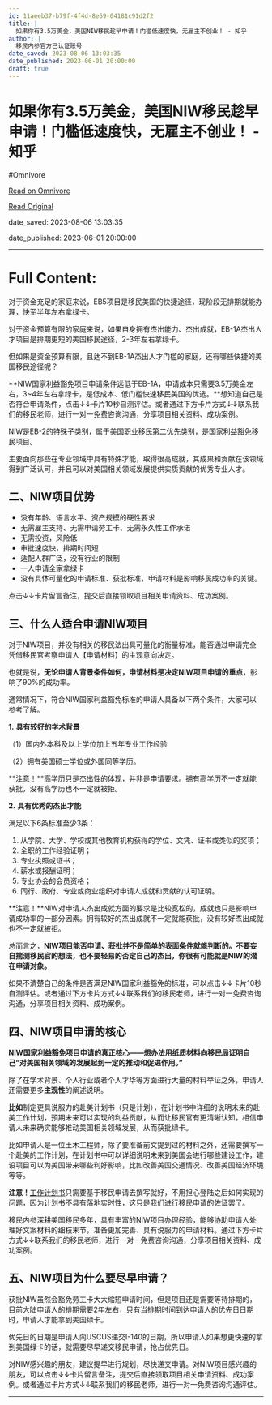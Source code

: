 ```yaml
---
id: 11aeeb37-b79f-4f4d-8e69-04181c91d2f2
title: |
  如果你有3.5万美金，美国NIW移民趁早申请！门槛低速度快，无雇主不创业！ - 知乎
author: |
  移民内参官方​已认证账号
date_saved: 2023-08-06 13:03:35
date_published: 2023-06-01 20:00:00
draft: true
---
```


# 如果你有3.5万美金，美国NIW移民趁早申请！门槛低速度快，无雇主不创业！ - 知乎
#Omnivore

[Read on Omnivore](https://omnivore.app/me/https-zhuanlan-zhihu-com-p-624983838-189cbcdc45d)

[Read Original](https://zhuanlan.zhihu.com/p/624983838)

date_saved: 2023-08-06 13:03:35

date_published: 2023-06-01 20:00:00

--- 

# Full Content: 

对于资金充足的家庭来说，EB5项目是移民美国的快捷途径，现阶段无排期就能办理，快至半年左右拿绿卡。

对于资金预算有限的家庭来说，如果自身拥有杰出能力、杰出成就，EB-1A杰出人才项目是排期更短的美国移民途径，2-3年左右拿绿卡。

但如果是资金预算有限，且达不到EB-1A杰出人才门槛的家庭，还有哪些快捷的美国移民途径呢？

**NIW国家利益豁免项目申请条件远低于EB-1A，申请成本只需要3.5万美金左右，3\~4年左右拿绿卡，是低成本、低门槛快速移民美国的优选。**想知道自己是否符合申请条件，点击↓↓卡片10秒自测评估。或者通过下方卡片方式↓↓联系我们的移民老师，进行一对一免费咨询沟通，分享项目相关资料、成功案例。

NIW是EB-2的特殊子类别，属于美国职业移民第二优先类别，是国家利益豁免移民项目。

主要面向那些在专业领域中具有特殊才能，取得很高成就，其成果和贡献在该领域得到广泛认可，并且可以对美国相关领域发展提供实质贡献的优秀专业人才。

## **二、NIW项目优势**

* 没有年龄、语言水平、资产规模的硬性要求
* 无需雇主支持、无需申请劳工卡、无需永久性工作承诺
* 无需投资，风险低
* 审批速度快，排期时间短
* 适配人群广泛，没有行业的限制
* 一人申请全家拿绿卡
* 没有具体可量化的申请标准、获批标准，申请材料是影响移民成功率的关键。

点击↓↓卡片留言备注，提交后直接领取项目相关申请资料、成功案例。

## **三、什么人适合申请NIW项目**

对于NIW项目，并没有相关的移民法出具可量化的衡量标准，能否通过申请完全凭借移民官考察申请人【申请材料】的主观意向决定。

也就是说，**无论申请人背景条件如何，申请材料是决定NIW项目申请的重点**，影响了90%的成功率。

通常情况下，符合NIW国家利益豁免标准的申请人具备以下两个条件，大家可以参考了解。

**1.** **具有较好的学术背景**

（1）国内外本科及以上学位加上五年专业工作经验

（2）拥有美国硕士学位或外国同等学历。

**注意！**高学历只是杰出性的体现，并非是申请要求。拥有高学历不一定就能获批，没有高学历也不一定就被拒。

**2.** **具有优秀的杰出才能**

满足以下6条标准至少3条：

1. 从学院、大学、学校或其他教育机构获得的学位、文凭、证书或类似的奖项；
2. 全职的工作经验证明；
3. 专业执照或证书；
4. 薪水或报酬证明；
5. 专业协会的会员资格；
6. 同行、政府、专业或商业组织对申请人成就和贡献的认可证明。

**注意！**NIW对申请人杰出成就方面的要求是比较宽松的，成就也只是影响申请成功率的一部分因素。拥有较好的杰出成就不一定就能获批，没有较好杰出成就也不一定就被拒。

总而言之，**NIW项目能否申请、获批并不是简单的表面条件就能判断的。不要妄自揣测移民官的想法，也不要轻易的否定自己的杰出，你很有可能就是NIW的潜在申请对象。**

如果不清楚自己的条件是否满足NIW国家利益豁免的标准，可以点击↓↓卡片10秒自测评估。或者通过下方卡片方式↓↓联系我们的移民老师，进行一对一免费咨询沟通，分享项目相关资料、成功案例。

## **四、NIW项目申请的核心**

**NIW国家利益豁免项目申请的真正核心——想办法用纸质材料向移民局证明自己“对美国相关领域的发展起到一定的推动和促进作用。”**

除了在学术背景、个人行业或者个人才华等方面进行大量的材料举证之外，申请人还需要更多**主观性**的阐述说明。

**比如**制定更具说服力的赴美计划书（只是计划），在计划书中详细的说明未来的赴美工作计划，预期未来可以实现的利益贡献，从而让移民官有更清晰认知，相信申请人未来确实能够推动美国相关领域发展，从而获批绿卡。

比如申请人是一位土木工程师，除了要准备前文提到过的材料之外，还需要撰写一个赴美的工作计划，在计划书中可以详细说明未来到美国会进行哪些建设工作，建设项目可以为美国带来哪些利好影响，比如改善美国交通情况、改善美国经济环境等等。

**注意！**[工作计划书](https://www.zhihu.com/search?q=%E5%B7%A5%E4%BD%9C%E8%AE%A1%E5%88%92%E4%B9%A6&search%5Fsource=Entity&hybrid%5Fsearch%5Fsource=Entity&hybrid%5Fsearch%5Fextra=%7B:,:2230322253%7D)只需要基于移民申请去撰写就好，不用担心登陆之后如何实现的问题，因为计划书不具有落地实时性，这只是我们进行移民申请的佐证罢了。

移民内参深耕美国移民多年，具有丰富的NIW项目办理经验，能够协助申请人处理好文案材料的细枝末节，准备更加完善、具有说服力的申请材料。通过下方卡片方式↓↓联系我们的移民老师，进行一对一免费咨询沟通，分享项目相关资料、成功案例。

## **五、NIW项目为什么要尽早申请？**

获批NIW虽然会豁免劳工卡大大缩短申请时间，但是项目还是需要等待排期的，目前大陆申请人的排期需要2年左右，只有当排期时间到达申请人的优先日日期时，申请人才能拿到美国绿卡。

优先日的日期是申请人向USCUS递交I-140的日期，所以申请人如果想更快速的拿到美国绿卡的话，就需要尽早递交移民申请，抢占优先日。

对NIW感兴趣的朋友，建议提早进行规划，尽快递交申请。对NIW项目感兴趣的朋友，可以点击↓↓卡片留言备注，提交后直接领取项目相关申请资料、成功案例。或者通过卡片方式↓↓联系我们的移民老师，进行一对一免费咨询沟通评估。

---

